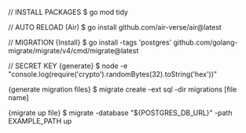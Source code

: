 // INSTALL PACKAGES
$ go mod tidy

// AUTO RELOAD (Air)
$ go install github.com/air-verse/air@latest

// MIGRATION
{Install}
$ go install -tags 'postgres' github.com/golang-migrate/migrate/v4/cmd/migrate@latest

// SECRET KEY
{generate}
$ node -e "console.log(require('crypto').randomBytes(32).toString('hex'))"

{generate migration files}
$ migrate create -ext sql -dir migrations [file name]

{migrate up file}
$ migrate -database "${POSTGRES_DB_URL}" -path EXAMPLE_PATH up
